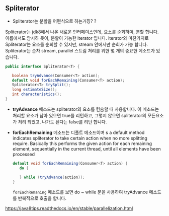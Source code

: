 ## Spliterator

- Spliterator는 분할을 어떤식으로 하는거징?
?


Spliterator는 jdk8에서 나온 새로운 인터페이스인데, 요소를 순회하며, 분할 합니다. 이름에서도 암시하 듯이, 분할이 가능한 iterator 입니다. iterator와 마찬가지로 Spliterator는 요소를 순회할 수 있지만, stream 안에서만 순회가 가능 합니다.  Spliterator는 순차 stream, parallel 스트림 처리를 위한 몇 개의 중요한 메소드가 있습니다.

```java
public interface Spliterator<T> {

   boolean tryAdvance(Consumer<T> action);
   default void forEachRemaining(Consumer<T> action);
   Spliterator<T> trySplit();
   long estimateSize();
   int characteristics();
}
```

- **tryAdvance** 메소드는 spliterator의 요소를 컨슘할 때 사용합니다. 이 메소드는 처리할 요소가 남아 있으면 true를 리턴하고, 그렇지 않으면 spliterator의 모든요소가 처리 되었고, 나가도 된다는 false를 리턴 합니다.

- **forEachRemaining** 메소드는 디폴트 메소드이며 s a default method indicates spliterator to take certain action when no more splitting require. Basically this performs the given action for each remaining element, sequentially in the current thread, until all elements have been processed

  ```java
  default void forEachRemaining(Consumer<T> action) {
     do {
  
     } while (tryAdvance(action));
  }
  ```

  `forEachRemaning` 메소드를 보면 do ~ while 문을 사용하여 tryAdvance 메소드를 반복적으로 호출을 합니다. 









https://java8tips.readthedocs.io/en/stable/parallelization.html
